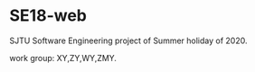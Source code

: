 # SE18-web

SJTU Software Engineering project of Summer holiday of 2020.  

work group: XY,ZY,WY,ZMY.
